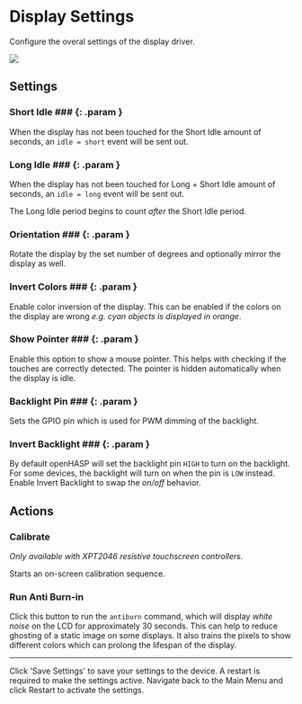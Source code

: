 # Display Settings

Configure the overal settings of the display driver.

<div class="row justify-content-center">
            <a href="../../assets/images/settings/gui_settings.png" data-toggle="lightbox" data-gallery="example-gallery" class="col-sm-8" data-title="Display Settings" data-footer="">
                <img src="../../assets/images/settings/gui_settings.png" class="img-fluid img-thumbnail">
            </a>
</div>

## Settings

### Short Idle ### {: .param }
When the display has not been touched for the Short Idle amount of seconds, an `idle = short` event will be sent out.

### Long Idle ### {: .param }
When the display has not been touched for Long + Short Idle amount of seconds, an `idle = long` event will be sent out.

The Long Idle period begins to count *after* the Short Idle period.

### Orientation ### {: .param }
Rotate the display by the set number of degrees and optionally mirror the display as well.

### Invert Colors ### {: .param }
Enable color inversion of the display. This can be enabled if the colors on the display are wrong *e.g. cyan objects is displayed in orange*.

### Show Pointer ### {: .param }
Enable this option to show a mouse pointer. This helps with checking if the touches are correctly detected.
The pointer is hidden automatically when the display is idle.

### Backlight Pin ### {: .param }
Sets the GPIO pin which is used for PWM dimming of the backlight.

### Invert Backlight ### {: .param }
By default openHASP will set the backlight pin `HIGH` to turn on the backlight.
For some devices, the backlight will turn on when the pin is `LOW` instead.
Enable Invert Backlight to swap the *on/off* behavior.

## Actions
### Calibrate

*Only available with XPT2046 resistive touchscreen controllers.*

Starts an on-screen calibration sequence.

### Run Anti Burn-in

Click this button to run the `antiburn` command, which will display *white noise* on the LCD for approximately 30 seconds.
This can help to reduce ghosting of a static image on some displays. It also trains the pixels to show different colors which can prolong the lifespan of the display.

---

Click 'Save Settings' to save your settings to the device. A restart is required to make the settings active. Navigate back to the Main Menu and click Restart to activate the settings.

